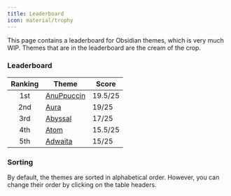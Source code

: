 ```yaml
---
title: Leaderboard
icon: material/trophy
---
```


This page contains a leaderboard for Obsidian themes, which is very much WIP.
Themes that are in the leaderboard are the cream of the crop.

### Leaderboard

| Ranking | Theme | Score |
| :----: | ---- | ---- |
| 1st | [AnuPpuccin](./a/anuppuccin.md) | 19.5/25 |
| 2nd | [Aura](./a/aura.md) | 19/25 |
| 3rd | [Abyssal](./a/abyssal.md) | 17/25 |
| 4th | [Atom](./a/atom.md) | 15.5/25 |
| 5th | [Adwaita](./a/adwaita.md) | 15/25 |

<!-- 
| 6th |  |  |
| 7th |  |  |
| 8th |  |  |
| 9th |  |  |
| 10th |  |  | 
-->

### Sorting
By default, the themes are sorted in alphabetical order. 
However, you can change their order by clicking on the table headers.